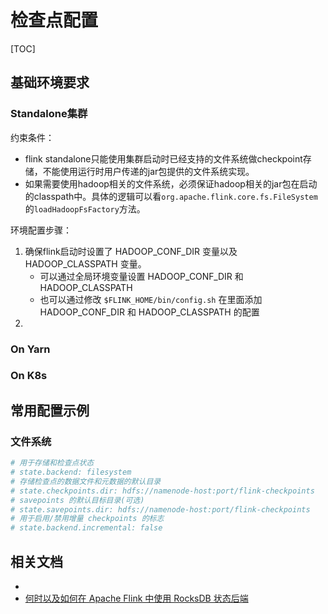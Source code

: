 # 检查点配置

[TOC]

## 基础环境要求

### Standalone集群

约束条件：

- flink standalone只能使用集群启动时已经支持的文件系统做checkpoint存储，不能使用运行时用户传递的jar包提供的文件系统实现。
- 如果需要使用hadoop相关的文件系统，必须保证hadoop相关的jar包在启动的classpath中。具体的逻辑可以看`org.apache.flink.core.fs.FileSystem`的`loadHadoopFsFactory`方法。

环境配置步骤：

1. 确保flink启动时设置了 HADOOP_CONF_DIR 变量以及 HADOOP_CLASSPATH 变量。
   - 可以通过全局环境变量设置 HADOOP_CONF_DIR 和 HADOOP_CLASSPATH
   - 也可以通过修改 `$FLINK_HOME/bin/config.sh` 在里面添加 HADOOP_CONF_DIR 和 HADOOP_CLASSPATH 的配置
2. 

### On Yarn

### On K8s



## 常用配置示例

### 文件系统

```yaml
# 用于存储和检查点状态
# state.backend: filesystem
# 存储检查点的数据文件和元数据的默认目录
# state.checkpoints.dir: hdfs://namenode-host:port/flink-checkpoints
# savepoints 的默认目标目录(可选)
# state.savepoints.dir: hdfs://namenode-host:port/flink-checkpoints
# 用于启用/禁用增量 checkpoints 的标志
# state.backend.incremental: false
```





## 相关文档

- 
- [何时以及如何在 Apache Flink 中使用 RocksDB 状态后端](https://blog.csdn.net/u010942041/article/details/114944767)